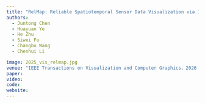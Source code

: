 ```yaml
---
title: "RelMap: Reliable Spatiotemporal Sensor Data Visualization via Imputative Spatial Interpolationl"
authors:
  - Juntong Chen
  - Huayuan Ye
  - He Zhu
  - Siwei Fu
  - Changbo Wang
  - Chenhui Li

image: 2025_vis_relmap.jpg
venue: "IEEE Transactions on Visualization and Computer Graphics，2026 (IEEE VIS'25) (CCF A, JCR Q1)"
paper:
video:
code:
website:
---
```

